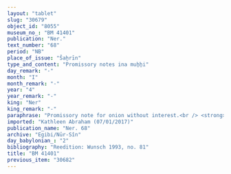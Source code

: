 ```yaml
---
layout: "tablet"
slug: "30679"
object_id: "8055"
museum_no_: "BM 41401"
publication: "Ner."
text_number: "68"
period: "NB"
place_of_issue: "Šaḫrīn"
type_and_content: "Promissory notes ina muẖẖi"
day_remark: "-"
month: "I"
month_remark: "-"
year: "4"
year_remark: "-"
king: "Ner"
king_remark: "-"
paraphrase: "Promissory note for onion without interest.<br /> <strong>B</strong> owes 1200 strings of good quality onions to <strong>A<sub>1</sub></strong> and <strong>A<sub>2</sub></strong>, to be delivered&nbsp; without interest in Ayyār (II). Names of 3 witnesses and the scribe: &Scaron;ama&scaron;-ahu-iddin/Rā&scaron;-il. See also&nbsp;BM 30334 written on the same day and mentioning the same people.&nbsp;<br /> <br /> <strong>A<sub>1</sub></strong> = Madān-&scaron;umu-iddin/Zēria//Nabāya; <strong>A<sub>2</sub></strong> = Nab&ucirc;-u&scaron;allim/Īnia; <strong>B</strong> = Nab&ucirc;-bān-ahi/Nab&ucirc;-malik"
imported: "Kathleen Abraham (07/01/2017)"
publication_name: "Ner. 68"
archive: "Egibi/Nūr-Sîn"
day_babylonian_: "2"
bibliography: "Reedition: Wunsch 1993, no. 81"
title: "BM 41401"
previous_item: "30682"
---
```

